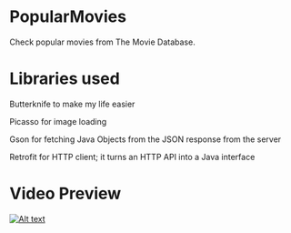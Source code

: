 # PopularMovies
Check popular movies from The Movie Database.

# Libraries used
Butterknife to make my life easier

Picasso for image loading

Gson for fetching Java Objects from the JSON response from the server

Retrofit for HTTP client; it turns an HTTP API into a Java interface

# Video Preview

[![Alt text](https://img.youtube.com/vi/lEtNCkdXWX4/0.jpg)](https://youtu.be/lEtNCkdXWX4)
